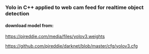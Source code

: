 ### Yolo in C++ applied to web cam feed for realtime object detection
#### download model from:
https://pjreddie.com/media/files/yolov3.weights

https://github.com/pjreddie/darknet/blob/master/cfg/yolov3.cfg